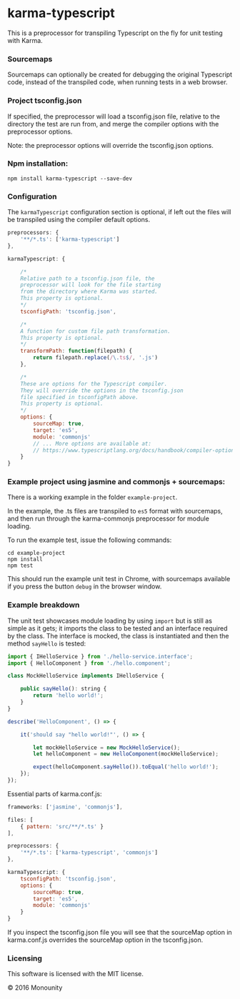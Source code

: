 # karma-typescript
This is a preprocessor for transpiling Typescript on the fly for unit testing with Karma.

### Sourcemaps
Sourcemaps can optionally be created for debugging the original Typescript code, instead of the transpiled code, when running tests in a web browser.

### Project tsconfig.json
If specified, the preprocessor will load a tsconfig.json file, relative to the directory the test are run from, and merge the compiler options with the preprocessor options.

Note: the preprocessor options will override the tsconfig.json options.

### Npm installation:
`npm install karma-typescript --save-dev`

### Configuration

The `karmaTypescript` configuration section is optional, if left out the files will be transpiled using the compiler default options.

```javascript
preprocessors: {
    '**/*.ts': ['karma-typescript']
},

karmaTypescript: {

    /*
    Relative path to a tsconfig.json file, the
    preprocessor will look for the file starting
    from the directory where Karma was started.
    This property is optional.
    */
    tsconfigPath: 'tsconfig.json',

    /*
    A function for custom file path transformation.
    This property is optional.
    */
    transformPath: function(filepath) {
        return filepath.replace(/\.ts$/, '.js')
    },

    /*
    These are options for the Typescript compiler.
    They will override the options in the tsconfig.json
    file specified in tsconfigPath above.
    This property is optional.
    */
    options: {
        sourceMap: true,
        target: 'es5',
        module: 'commonjs'
        // ... More options are available at:
        // https://www.typescriptlang.org/docs/handbook/compiler-options.html
    }
}
```

### Example project using jasmine and commonjs + sourcemaps:

There is a working example in the folder `example-project`.

In the example, the .ts files are transpiled to `es5` format with sourcemaps, and then run through the karma-commonjs preprocessor for module loading.

To run the example test, issue the following commands:

```
cd example-project
npm install
npm test
```

This should run the example unit test in Chrome, with sourcemaps available if you press the button `debug` in the browser window.

### Example breakdown
The unit test showcases module loading by using `import` but is still as simple as it gets; it imports the class to be tested and an interface required by the class. The interface is mocked, the class is instantiated and then the method `sayHello` is tested:

```javascript
import { IHelloService } from './hello-service.interface';
import { HelloComponent } from './hello.component';

class MockHelloService implements IHelloService {

    public sayHello(): string {
        return 'hello world!';
    }
}

describe('HelloComponent', () => {

    it('should say "hello world!"', () => {

        let mockHelloService = new MockHelloService();
        let helloComponent = new HelloComponent(mockHelloService);

        expect(helloComponent.sayHello()).toEqual('hello world!');
    });
});
```
Essential parts of karma.conf.js:

```javascript
frameworks: ['jasmine', 'commonjs'],

files: [
    { pattern: 'src/**/*.ts' }
],

preprocessors: {
    '**/*.ts': ['karma-typescript', 'commonjs']
},

karmaTypescript: {
    tsconfigPath: 'tsconfig.json',
    options: {
        sourceMap: true,
        target: 'es5',
        module: 'commonjs'
    }
}
```
If you inspect the tsconfig.json file you will see that the sourceMap option in karma.conf.js overrides the sourceMap option in the tsconfig.json.

### Licensing

This software is licensed with the MIT license.

© 2016 Monounity
